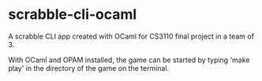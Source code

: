 # scrabble-cli-ocaml
A scrabble CLI app created with OCaml for CS3110 final project in a team of 3.

With OCaml and OPAM installed, the game can be started by typing 'make play' in the directory of the game on the terminal.

